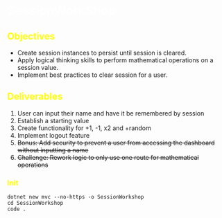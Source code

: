 # <span style= "color: white;">SessionWorkShop</span>

## <span style= "color: yellow;">Objectives</span>
- Create session instances to persist until session is cleared.
- Apply logical thinking skills to perform mathematical operations on a session value.
- Implement best practices to clear session for a user.
## <span style= "color: yellow;">Deliverables</span>
1) User can input their name and have it be remembered by session
2) Establish a starting value
3) Create functionality for +1, -1, x2 and +random
4) Implement logout feature
5) <span style= "text-decoration: line-through;"> Bonus: Add security to prevent a user from accessing the dashboard without inputting a name
6)  <span style= "text-decoration: line-through;">Challenge: Rework logic to only use one route for mathematical operations</span>

### <span style= "color: yellow;">Init</span>
    dotnet new mvc --no-https -o SessionWorkshop
    cd SessionWorkshop
    code .